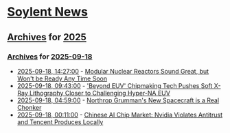 # [Soylent News](../../../README.md)

## [Archives](../../index.md) for [2025](../index.md)

### [Archives](../../index.md) for [2025-09-18](index.md)

* [2025-09-18, 14:27:00](https://soylentnews.org/article.pl?sid=25/09/17/1720215&from=rss) - [Modular Nuclear Reactors Sound Great, but Won't be Ready Any Time Soon](https://soylentnews.org/article.pl?sid=25/09/17/1720215&from=rss)
* [2025-09-18, 09:43:00](https://soylentnews.org/article.pl?sid=25/09/17/1714242&from=rss) - ['Beyond EUV' Chipmaking Tech Pushes Soft X-Ray Lithography Closer to Challenging Hyper-NA EUV](https://soylentnews.org/article.pl?sid=25/09/17/1714242&from=rss)
* [2025-09-18, 04:59:00](https://soylentnews.org/article.pl?sid=25/09/17/0421208&from=rss) - [Northrop Grumman's New Spacecraft is a Real Chonker](https://soylentnews.org/article.pl?sid=25/09/17/0421208&from=rss)
* [2025-09-18, 00:11:00](https://soylentnews.org/article.pl?sid=25/09/17/0413255&from=rss) - [Chinese AI Chip Market: Nvidia Violates Antitrust and Tencent Produces Locally](https://soylentnews.org/article.pl?sid=25/09/17/0413255&from=rss)
